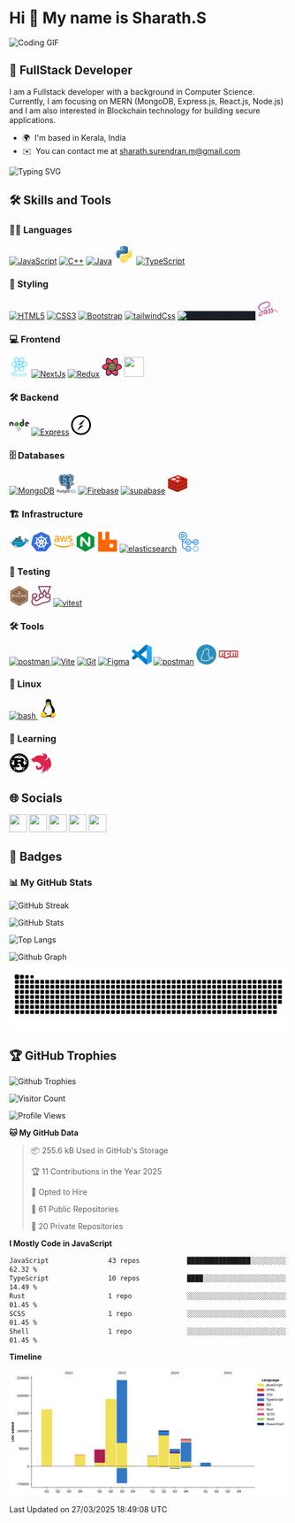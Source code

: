 # Hi 👋 My name is Sharath.S

<img src="https://media.giphy.com/media/qgQUggAC3Pfv687qPC/giphy.gif" width="500" height="300" alt="Coding GIF" />

## 🚀 FullStack Developer

I am a Fullstack developer with a background in Computer Science. Currently, I am focusing on MERN (MongoDB, Express.js, React.js, Node.js) and I am also interested in Blockchain technology for building secure applications.

- 🌍  I'm based in Kerala, India
- ✉️  You can contact me at [sharath.surendran.m@gmail.com](mailto:sharath.surendran.m@gmail.com)

![Typing SVG](https://readme-typing-svg.herokuapp.com?font=Fira+Code&size=24&duration=4000&pause=500&color=36BCF7&width=1200&lines=%22Success+is+the+sum+of+small+efforts%2C+repeated+day+in+and+day+out.%22+%E2%80%94Robert+Collier)

## 🛠️ Skills and Tools

### 🧑‍💻 Languages

<p align="left">
<a href="https://developer.mozilla.org/en-US/docs/Web/JavaScript" target="_blank" rel="noreferrer"><img src="https://raw.githubusercontent.com/danielcranney/readme-generator/main/public/icons/skills/javascript-colored.svg" width="36" height="36" alt="JavaScript" /></a>
<a href="https://docs.microsoft.com/en-us/cpp/?view=msvc-170" target="_blank" rel="noreferrer"><img src="https://raw.githubusercontent.com/danielcranney/readme-generator/main/public/icons/skills/cplusplus-colored.svg" width="36" height="36" alt="C++" /></a>
<a href="https://www.oracle.com/java/" target="_blank" rel="noreferrer"><img src="https://raw.githubusercontent.com/danielcranney/readme-generator/main/public/icons/skills/java-colored.svg" width="36" height="36" alt="Java" /></a>
<a href="https://www.python.org/" target="_blank" rel="noreferrer"><img src="https://raw.githubusercontent.com/devicons/devicon/master/icons/python/python-original.svg" alt="python" width="36" height="36"/></a>
<a href="https://www.typescriptlang.org/" target="_blank" rel="noreferrer"><img src="https://raw.githubusercontent.com/danielcranney/readme-generator/main/public/icons/skills/typescript-colored.svg" width="36" height="36" alt="TypeScript" /></a>
</p>

### 🎨 Styling

<p align="left">
<a href="https://developer.mozilla.org/en-US/docs/Glossary/HTML5" target="_blank" rel="noreferrer"><img src="https://raw.githubusercontent.com/danielcranney/readme-generator/main/public/icons/skills/html5-colored.svg" width="36" height="36" alt="HTML5" /></a>
<a href="https://www.w3.org/TR/CSS/#css" target="_blank" rel="noreferrer"><img src="https://raw.githubusercontent.com/danielcranney/readme-generator/main/public/icons/skills/css3-colored.svg" width="36" height="36" alt="CSS3" /></a>
<a href="https://getbootstrap.com/" target="_blank" rel="noreferrer"><img src="https://raw.githubusercontent.com/danielcranney/readme-generator/main/public/icons/skills/bootstrap-colored.svg" width="36" height="36" alt="Bootstrap" /></a>
<a href="https://tailwindcss.com/" target="_blank" rel="noreferrer"><img src="https://raw.githubusercontent.com/danielcranney/profileme-dev/main/public/icons/skills/tailwindcss-colored.svg" width="36" height="36" alt="tailwindCss" /></a>
<a href="https://styled-components.com/" target="_blank" rel="noreferrer"><img src="https://raw.githubusercontent.com/styled-components/brand/master/styled-components.png" width="36" height="36" alt="styledComponents" style="background-color: #1A202C" /></a>
<a href="https://sass-lang.com/documentation/" target="_blank" rel="noreferrer"><img src="https://raw.githubusercontent.com/devicons/devicon/refs/heads/master/icons/sass/sass-original.svg" width="36" height="36" alt="sass/scss" /></a>
</p>

### 💻 Frontend

<p align="left">
<a href="https://reactjs.org/" target="_blank" rel="noreferrer"><img src="https://raw.githubusercontent.com/devicons/devicon/master/icons/react/react-original-wordmark.svg" alt="react" width="36" height="36"/></a>
<a href="https://nextjs.org/docs" target="_blank" rel="noreferrer"><img src="https://raw.githubusercontent.com/danielcranney/readme-generator/main/public/icons/skills/nextjs-colored.svg" width="36" height="36" alt="NextJs" /></a>
<a href="https://redux.js.org/" target="_blank" rel="noreferrer"><img src="https://raw.githubusercontent.com/danielcranney/readme-generator/main/public/icons/skills/redux-colored.svg" width="36" height="36" alt="Redux" /></a>
<a href="https://tanstack.com/" target="_blank" rel="noreferrer"><img src="https://raw.githubusercontent.com/TanStack/query/main/media/emblem-light.svg" width="36" height="36" alt="React Query" /></a>
<a href="https://reactrouter.com/" target="_blank" rel="noreferrer"><img src="https://www.svgrepo.com/show/354262/react-router.svg" width="36" height="36" alt="" /></a>
</p>

### 🛠️ Backend

<p align="left">
<a href="https://nodejs.org/en/" target="_blank" rel="noreferrer"><img src="https://raw.githubusercontent.com/devicons/devicon/master/icons/nodejs/nodejs-original-wordmark.svg" alt="nodejs" width="36" height="36"/></a>
<a href="https://expressjs.com/" target="_blank" rel="noreferrer"><img src="https://raw.githubusercontent.com/danielcranney/readme-generator/main/public/icons/skills/express-colored.svg" width="36" height="36" alt="Express" /></a>
<a href="https://socket.io/" target="_blank" rel="noreferrer"><img src="https://raw.githubusercontent.com/devicons/devicon/master/icons/socketio/socketio-original.svg" title="SocketIO" alt="SocketIO" width="36" height="36"/></a>
</p>

### 🗄️ Databases

<p align="left">
<a href="https://www.mongodb.com/" target="_blank" rel="noreferrer"><img src="https://raw.githubusercontent.com/danielcranney/readme-generator/main/public/icons/skills/mongodb-colored.svg" width="36" height="36" alt="MongoDB" /></a>
<a href="https://www.postgresql.org/" target="_blank" rel="noreferrer"><img src="https://raw.githubusercontent.com/devicons/devicon/master/icons/postgresql/postgresql-original-wordmark.svg" alt="postgresql" width="36" height="36"/></a>
<a href="https://firebase.google.com/" target="_blank" rel="noreferrer"><img src="https://raw.githubusercontent.com/danielcranney/readme-generator/main/public/icons/skills/firebase-colored.svg" width="36" height="36" alt="Firebase" /></a>
<a href="https://supabase.com/" target="_blank" rel="noreferrer"><img src="https://raw.githubusercontent.com/danielcranney/readme-generator/main/public/icons/skills/supabase-colored.svg" width="36" height="36" alt="supabase" /></a>
<a href="https://redis.io/" target="_blank" rel="noreferrer"><img src="https://raw.githubusercontent.com/devicons/devicon/master/icons/redis/redis-original.svg" width="36" height="36" alt="redis" /></a>
</p>

### 🏗️ Infrastructure

<p align="left">
<a href="https://www.docker.com/" target="_blank" rel="noreferrer"><img src="https://raw.githubusercontent.com/devicons/devicon/master/icons/docker/docker-original.svg" width="36" height="36" alt="docker" /></a>
<a href="https://kubernetes.io/" target="_blank" rel="noreferrer"><img src="https://raw.githubusercontent.com/devicons/devicon/master/icons/kubernetes/kubernetes-original.svg" width="36" height="36" alt="kubernetes" /></a>
<a href="https://aws.amazon.com/" target="_blank" rel="noreferrer"><img src="https://raw.githubusercontent.com/devicons/devicon/master/icons/amazonwebservices/amazonwebservices-plain-wordmark.svg" title="AWS" alt="AWS" width="36" height="36"/></a>
<a href="https://nginx.org/en/" target="_blank" rel="noreferrer"> <img src="https://raw.githubusercontent.com/devicons/devicon/master/icons/nginx/nginx-original.svg" title="Nginx" alt="Nginx" width="36" height="36"/></a>
<a href="https://www.rabbitmq.com/" target="_blank" rel="noreferrer"> <img src="https://raw.githubusercontent.com/devicons/devicon/master/icons/rabbitmq/rabbitmq-original.svg" title="rabbitmq" alt="rabbitmq" width="36" height="36"/></a>
<a href="https://www.elastic.co/elasticsearch" target="_blank" rel="noreferrer"> <img src="https://www.vectorlogo.zone/logos/elastic/elastic-icon.svg" alt="elasticsearch" width="36" height="36"/></a>
<a href="https://github.com/features/actions" target="_blank" rel="noreferrer"> <img src="https://raw.githubusercontent.com/devicons/devicon/refs/heads/master/icons/githubactions/githubactions-original.svg" title="githubactions" alt="githubactions" width="36" height="36"/></a>
</p>

### 🧪 Testing

<p align="left">
<a href="https://mochajs.org/" target="_blank" rel="noreferrer"><img src="https://raw.githubusercontent.com/devicons/devicon/master/icons/mocha/mocha-plain.svg" title="Mocha" alt="Mocha" width="36" height="36"/></a>
<a href="https://jestjs.io/" target="_blank" rel="noreferrer"><img src="https://raw.githubusercontent.com/devicons/devicon/refs/heads/master/icons/jest/jest-plain.svg" width="36" height="36" alt="jest"  /></a>
<a href="https://vitest.dev/" target="_blank" rel="noreferrer"><img src="https://user-images.githubusercontent.com/11247099/145112184-a9ff6727-661c-439d-9ada-963124a281f7.png" width="36" height="36" alt="vitest"  /></a>
</p>

### 🛠️ Tools

<p align="left">
<a href="https://postman.com" target="_blank" rel="noreferrer"> <img src="https://www.vectorlogo.zone/logos/getpostman/getpostman-icon.svg" alt="postman" width="36" height="36"/> </a>
<a href="https://vitejs.dev/" target="_blank" rel="noreferrer"><img src="https://raw.githubusercontent.com/danielcranney/readme-generator/main/public/icons/skills/vite-colored.svg" width="36" height="36" alt="Vite" /></a>
<a href="https://git-scm.com/" target="_blank" rel="noreferrer"><img src="https://raw.githubusercontent.com/danielcranney/readme-generator/main/public/icons/skills/git-colored.svg" width="36" height="36" alt="Git" /></a>
<a href="https://www.figma.com/" target="_blank" rel="noreferrer"><img src="https://raw.githubusercontent.com/danielcranney/readme-generator/main/public/icons/skills/figma-colored.svg" width="36" height="36" alt="Figma" /></a>
<a href="https://code.visualstudio.com/" target="_blank" rel="noreferrer"><img src="https://raw.githubusercontent.com/devicons/devicon/master/icons/vscode/vscode-original.svg" title="VScode" alt="Vscode" width="36" height="36"/></a>
<a href="https://www.postman.com/" target="_blank" rel="noreferrer"><img src="https://raw.githubusercontent.com/simple-icons/simple-icons/develop/icons/postman.svg" title="postman" alt="postman" width="36" height="36"/></a>
<a href="https://yarnpkg.com/" target="_blank" rel="noreferrer"><img src="https://raw.githubusercontent.com/devicons/devicon/master/icons/yarn/yarn-original.svg" title="yarn" alt="yarn" width="36" height="36"/></a>
<a href="https://www.npmjs.com/" target="_blank" rel="noreferrer"> <img src="https://raw.githubusercontent.com/devicons/devicon/master/icons/npm/npm-original-wordmark.svg" title="npm" alt="npm" width="36" height="36"/></a>
</p>

### 🐧 Linux

<p align="left">
<a href="https://www.gnu.org/software/bash/" target="_blank" rel="noreferrer"> <img src="https://www.vectorlogo.zone/logos/gnu_bash/gnu_bash-icon.svg" alt="bash" width="36" height="36"/> </a>
<a href="https://www.linux.org/" target="_blank" rel="noreferrer"> <img src="https://raw.githubusercontent.com/devicons/devicon/master/icons/linux/linux-original.svg" alt="linux" width="36" height="36"/> </a>
</p>

### 📘 Learning

<p align="left">
<a href="https://doc.rust-lang.org/book/" target="_blank" rel="noreferrer"> <img src="https://raw.githubusercontent.com/devicons/devicon/master/icons/rust/rust-original.svg" title="rust" alt="rust" width="36" height="36"/></a>
<a href="https://docs.nestjs.com/" target="_blank" rel="noreferrer"> <img src="https://raw.githubusercontent.com/devicons/devicon/master/icons/nestjs/nestjs-original.svg" title="nest" alt="nest" width="36" height="36"/></a>
</p>

<!--
<p align="left">
<a href="https://babeljs.io/" target="_blank" rel="noreferrer"> <img src="https://www.vectorlogo.zone/logos/babeljs/babeljs-icon.svg" alt="babel" width="36" height="36"/> </a>
<a href="https://circleci.com" target="_blank" rel="noreferrer"> <img src="https://www.vectorlogo.zone/logos/circleci/circleci-icon.svg" alt="circleci" width="36" height="36"/> </a>
<a href="https://www.djangoproject.com/" target="_blank" rel="noreferrer"> <img src="https://cdn.worldvectorlogo.com/logos/django.svg" alt="django" width="36" height="36"/> </a>
<a href="https://flask.palletsprojects.com/" target="_blank" rel="noreferrer"> <img src="https://www.vectorlogo.zone/logos/pocoo_flask/pocoo_flask-icon.svg" alt="flask" width="36" height="36"/> </a>
<a href="https://golang.org" target="_blank" rel="noreferrer"> <img src="https://raw.githubusercontent.com/devicons/devicon/master/icons/go/go-original.svg" alt="go" width="36" height="36"/> </a>
<a href="https://graphql.org" target="_blank" rel="noreferrer"> <img src="https://www.vectorlogo.zone/logos/graphql/graphql-icon.svg" alt="graphql" width="36" height="36"/> </a>
<a href="https://www.jenkins.io" target="_blank" rel="noreferrer"> <img src="https://www.vectorlogo.zone/logos/jenkins/jenkins-icon.svg" alt="jenkins" width="36" height="36"/> </a> <a href="https://kafka.apache.org/" target="_blank" rel="noreferrer"> <img src="https://www.vectorlogo.zone/logos/apache_kafka/apache_kafka-icon.svg" alt="kafka" width="36" height="36"/> </a>
<a href="https://www.elastic.co/kibana" target="_blank" rel="noreferrer"> <img src="https://www.vectorlogo.zone/logos/elasticco_kibana/elasticco_kibana-icon.svg" alt="kibana" width="36" height="36"/> </a>
<a href="https://www.mysql.com/" target="_blank" rel="noreferrer"> <img src="https://raw.githubusercontent.com/devicons/devicon/master/icons/mysql/mysql-original-wordmark.svg" alt="mysql" width="36" height="36"/> </a>
<a href="https://pandas.pydata.org/" target="_blank" rel="noreferrer"> <img src="https://raw.githubusercontent.com/devicons/devicon/2ae2a900d2f041da66e950e4d48052658d850630/icons/pandas/pandas-original.svg" alt="pandas" width="36" height="36"/> </a>
<a href="https://github.com/puppeteer/puppeteer" target="_blank" rel="noreferrer"> <img src="https://www.vectorlogo.zone/logos/pptrdev/pptrdev-official.svg" alt="puppeteer" width="36" height="36"/> </a>
<a href="https://reactnative.dev/" target="_blank" rel="noreferrer"> <img src="https://reactnative.dev/img/header_logo.svg" alt="reactnative" width="36" height="36"/> </a>
<a href="https://www.tensorflow.org" target="_blank" rel="noreferrer"> <img src="https://www.vectorlogo.zone/logos/tensorflow/tensorflow-icon.svg" alt="tensorflow" width="36" height="36"/> </a>
<a href="https://webpack.js.org" target="_blank" rel="noreferrer"> <img src="https://raw.githubusercontent.com/devicons/devicon/d00d0969292a6569d45b06d3f350f463a0107b0d/icons/webpack/webpack-original-wordmark.svg" alt="webpack" width="36" height="36"/> </a>
</p>
--->

## 🌐 Socials

<p align="left">
<a href="https://discord.com/users/cybersamurai2850" target="_blank" rel="noreferrer"><img src="https://raw.githubusercontent.com/danielcranney/readme-generator/main/public/icons/socials/discord.svg" width="32" height="32" /></a>
<a href="https://www.facebook.com/sharath.surendran.37" target="_blank" rel="noreferrer"><img src="https://raw.githubusercontent.com/danielcranney/readme-generator/main/public/icons/socials/facebook.svg" width="32" height="32" /></a>
<a href="https://www.github.com/ki11e6" target="_blank" rel="noreferrer"><img src="https://raw.githubusercontent.com/danielcranney/readme-generator/main/public/icons/socials/github.svg" width="32" height="32" /></a>
<a href="https://www.linkedin.com/in/sharath-s-001590137" target="_blank" rel="noreferrer"><img src="https://raw.githubusercontent.com/danielcranney/readme-generator/main/public/icons/socials/linkedin.svg" width="32" height="32" /></a>
<a href="https://www.twitter.com/7a648e8e61474a3" target="_blank" rel="noreferrer"><img src="https://raw.githubusercontent.com/danielcranney/readme-generator/main/public/icons/socials/twitter.svg" width="32" height="32" /></a>
</p>

## 🏅 Badges

### 📊 My GitHub Stats

![GitHub Streak](https://github-readme-streak-stats.herokuapp.com?user=ki11e6&theme=catppuccin-macchiato&date_format=M%20j%5B%2C%20Y%5D)

![GitHub Stats](https://github-readme-stats.vercel.app/api?username=ki11e6&show_icons=true&theme=radical)

![Top Langs](https://github-readme-stats.vercel.app/api/top-langs/?username=ki11e6\&layout=compact&langs_count=8&theme=dark)

![Github Graph](https://github-readme-activity-graph.vercel.app/graph?username=ki11e6&bg_color=362c59&color=fb4bf0&line=13a0c3&point=73ff00&area=true&hide_border=true)

<picture>
  <source media="(prefers-color-scheme: dark)" srcset="https://raw.githubusercontent.com/platane/platane/output/github-contribution-grid-snake-dark.svg">
  <source media="(prefers-color-scheme: light)" srcset="https://raw.githubusercontent.com/platane/platane/output/github-contribution-grid-snake.svg">
  <img alt="github contribution grid snake animation" src="https://raw.githubusercontent.com/platane/platane/output/github-contribution-grid-snake.svg">
</picture>

## 🏆 GitHub Trophies

![Github Trophies](https://github-profile-trophy.vercel.app/?username=ki11e6&theme=onedark)

![Visitor Count](https://komarev.com/ghpvc/?username=ki11e6&color=brightgreen)

<!--START_SECTION:waka-->
![Profile Views](http://img.shields.io/badge/Profile%20Views-0-blue)

**🐱 My GitHub Data** 

> 📦 255.6 kB Used in GitHub's Storage 
 > 
> 🏆 11 Contributions in the Year 2025
 > 
> 💼 Opted to Hire
 > 
> 📜 61 Public Repositories 
 > 
> 🔑 20 Private Repositories 
 > 
**I Mostly Code in JavaScript** 

```text
JavaScript               43 repos            ████████████████░░░░░░░░░   62.32 % 
TypeScript               10 repos            ████░░░░░░░░░░░░░░░░░░░░░   14.49 % 
Rust                     1 repo              ░░░░░░░░░░░░░░░░░░░░░░░░░   01.45 % 
SCSS                     1 repo              ░░░░░░░░░░░░░░░░░░░░░░░░░   01.45 % 
Shell                    1 repo              ░░░░░░░░░░░░░░░░░░░░░░░░░   01.45 % 
```



**Timeline**

![Lines of Code chart](https://raw.githubusercontent.com/ki11e6/ki11e6/main/assets/bar_graph.png)


 Last Updated on 27/03/2025 18:49:08 UTC
<!--END_SECTION:waka-->